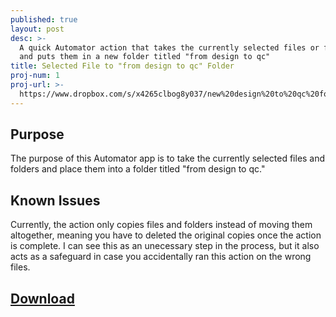 ```yaml
---
published: true
layout: post
desc: >-
  A quick Automator action that takes the currently selected files or folders
  and puts them in a new folder titled "from design to qc"
title: Selected File to "from design to qc" Folder
proj-num: 1
proj-url: >-
  https://www.dropbox.com/s/x4265clbog8y037/new%20design%20to%20qc%20folder.app.zip?dl=1
---
```

## Purpose

The purpose of this Automator app is to take the currently selected files and folders and place them into a folder titled "from design to qc."

## Known Issues

Currently, the action only copies files and folders instead of moving them altogether, meaning you have to deleted the original copies once the action is complete. I can see this as an unecessary step in the process, but it also acts as a safeguard in case you accidentally ran this action on the wrong files.

## [Download](https://www.dropbox.com/s/x4265clbog8y037/new%20design%20to%20qc%20folder.app.zip?dl=1)
